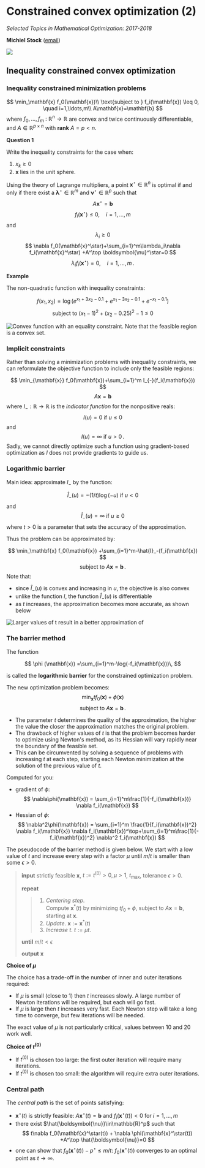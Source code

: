 # Constrained convex optimization (2)

*Selected Topics in Mathematical Optimization: 2017-2018*

**Michiel Stock** ([email](michiel.stock@ugent.be))

![](Figures/logo.png)

## Inequality constrained convex optimization

### Inequality constrained minimization problems

$$
\min_\mathbf{x}  f_0(\mathbf{x})\\
\text{subject to } f_i(\mathbf{x}) \leq 0, \quad i=1,\ldots,m\\
A\mathbf{x}=\mathbf{b}
$$
where $f_0,\ldots,f_m\ :\ \mathbb{R}^n \rightarrow \mathbb{R}$ are convex and twice continuously differentiable, and $A\in \mathbb{R}^{p\times n}$ with **rank** $A=p<n$.

**Question 1**

Write the inequality constraints for the case when:

1. $x_k\geq 0$
2. $\mathbf{x}$ lies in the unit sphere.

Using the theory of Lagrange multipliers, a point $\mathbf{x}^\star \in\mathbb{R}^n$ is optimal if and only if there exist a $\boldsymbol{\lambda}^\star\in \mathbb{R}^m$ and $\boldsymbol{\nu}^\star\in \mathbb{R}^p$ such that
$$
A\mathbf{x}^\star=\mathbf{b}
$$
$$
f_i(\mathbf{x}^\star) \leq 0, \quad i=1,\ldots,m
$$
and
$$
\lambda_i \geq 0
$$
$$
\nabla f_0(\mathbf{x}^\star)+\sum_{i=1}^m\lambda_i\nabla f_i(\mathbf{x}^\star) +A^\top \boldsymbol{\nu}^\star=0
$$
$$
\lambda_if_i(\mathbf{x}^\star)=0, \quad i=1,\ldots,m\,.
$$

**Example**

The non-quadratic function with inequality constraints:

$$
f(x_1, x_2)   = \log(e^{x_1 +3x_2-0.1}+e^{x_1 -3x_2-0.1}+e^{-x_1 -0.1})
$$
$$
 \text{subject to }  (x_1 - 1)^2 + (x_2 - 0.25)^2 - 1\leq 0
$$

![Convex function with an equality constraint. Note that the feasible region is a convex set.](Figures/ineq_const_example.png)

### Implicit constraints

Rather than solving a minimization problems with inequality constraints, we can reformulate the objective function to include only the feasible regions:

$$
\min_{\mathbf{x}} f_0(\mathbf{x})+\sum_{i=1}^m I_{-}(f_i(\mathbf{x}))
$$
$$
A\mathbf{x}=\mathbf{b}
$$
where $I_{-}:\mathbb{R}\rightarrow \mathbb{R}$ is the *indicator function* for the nonpositive reals:
$$
I(u) = 0 \text{ if } u\leq 0
$$
and
$$
I(u) = \infty \text{ if } u> 0\,.
$$
Sadly, we cannot directly optimize such a function using gradient-based optimization as $I$ does not provide gradients to guide us.

### Logarithmic barrier

Main idea: approximate $I_-$ by the function:

$$
\hat{I}_-(u) = - (1/t)\log(-u) \text{ if } u< 0
$$
and
$$
\hat{I}_-(u)=\infty  \text{ if } u\geq 0
$$
where $t>0$ is a parameter that sets the accuracy of the approximation.

Thus the problem can be approximated by:

$$
\min_\mathbf{x} f_0(\mathbf{x}) +\sum_{i=1}^m-\hat{I}_-(f_i(\mathbf{x})
$$
$$
\text{subject to } A\mathbf{x}=\mathbf{b}\,.
$$
Note that:

- since $\hat{I}_-(u)$ is convex and  increasing in $u$, the objective is also convex
- unlike the function $I$, the function $\hat{I}_-(u)$ is differentiable
- as $t$ increases, the approximation becomes more accurate, as shown below

![Larger values of $t$ result in a better approximation of](Figures/log_bar.png)

### The barrier method

The function

$$
\phi (\mathbf{x}) =\sum_{i=1}^m-\log(-f_i(\mathbf{x}))\,
$$

is called the **logarithmic barrier** for the constrained optimization problem.

The new optimization problem becomes:
$$
\min_\mathbf{x} tf_0(\mathbf{x}) +\phi (\mathbf{x})
$$
$$
\text{subject to } A\mathbf{x}=\mathbf{b}\,.
$$

- The parameter $t$ determines the quality of the approximation, the higher the value the closer the approximation matches the original problem.
- The drawback of higher values of $t$ is that the problem becomes harder to optimize using Newton's method, as its Hessian will vary rapidly near the boundary of the feasible set.
- This can be circumvented by solving a sequence of problems with increasing $t$ at each step, starting each Newton minimization at the solution of the previous value of $t$.

Computed for you:

- gradient of $\phi$:
$$
\nabla\phi(\mathbf{x}) = \sum_{i=1}^m\frac{1}{-f_i(\mathbf{x})} \nabla f_i(\mathbf{x})
$$
- Hessian of $\phi$:
$$
\nabla^2\phi(\mathbf{x}) = \sum_{i=1}^m \frac{1}{f_i(\mathbf{x})^2} \nabla f_i(\mathbf{x}) \nabla f_i(\mathbf{x})^\top+\sum_{i=1}^m\frac{1}{-f_i(\mathbf{x})^2} \nabla^2 f_i(\mathbf{x})
$$

The pseudocode of the barrier method is given below. We start with a low value of $t$ and increase every step with a factor $\mu$ until $m/t$ is smaller than some $\epsilon>0$.


>**input** strictly feasible $\mathbf{x}$, $t:=t^{(0)}>0, \mu>1$, $t_\text{max}$, tolerance $\epsilon>0$.
>
>**repeat**
>
>>    1. *Centering step*.<br>
>>   Compute $\mathbf{x}^*(t)$ by minimizing $tf_0+\phi$, subject to $A\mathbf{x}=\mathbf{b}$, starting at $\mathbf{x}$.
>>    2. *Update*. $\mathbf{x}:=\mathbf{x}^*(t)$
>>    3. *Increase* $t$. $t:=\mu t$.
>
>**until** $m/t < \epsilon$
>
>**output** $\mathbf{x}$

**Choice of $\mu$**

The choice has a trade-off in the number of inner and outer iterations required:
- If $\mu$ is small (close to 1) then $t$ increases slowly. A large number of Newton iterations will be required, but each will go fast.
- If $\mu$ is large then $t$ increases very fast. Each Newton step will take a long time to converge, but few iterations will be needed.

The exact value of $\mu$ is not particularly critical, values between 10 and 20 work well.

**Choice of $t^{(0)}$**

- If $t^{(0)}$ is chosen too large: the first outer iteration will require many iterations.
- If $t^{(0)}$ is chosen too small: the algorithm will require extra outer iterations.


### Central path

The *central path* is the set of points satisfying:

- $\mathbf{x}^\star(t)$ is strictly feasible: $A\mathbf{x}^\star(t)=\mathbf{b}$ and $f_i(\mathbf{x}^\star(t))<0$ for $i=1,\ldots,m$
- there exist $\hat{\boldsymbol{\nu}}\in\mathbb{R}^p$ such that
$$
t\nabla f_0(\mathbf{x}^\star(t)) + \nabla \phi(\mathbf{x}^\star(t)) +A^\top \hat{\boldsymbol{\nu}}=0
$$
- one can show that $f_0(\mathbf{x}^\star(t))-p^\star\leq m / t$: $f_0(\mathbf{x}^\star(t))$ converges to an optimal point as $t\rightarrow \infty$.

